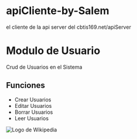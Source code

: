 # apiCliente-by-Salem
el cliente de la api server del cbtis169.net/apiServer

# Modulo de Usuario
Crud de Usuarios en el Sistema

Funciones
----------
* Crear Usuarios
* Editar Usuarios
* Borrar Usuarios
* Leer Usuarios

![Logo de Wikipedia](https://th.bing.com/th/id/OIP.45-dCd_76jo4lu2sn8VCIwHaFj?pid=ImgDet&rs=1)
